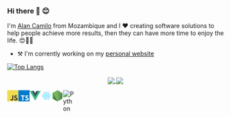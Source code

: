 ### Hi there 👋 😊

<!--
**allanShady/allanShady** is a ✨ _special_ ✨ repository because its `README.md` (this file) appears on your GitHub profile.

-->
I'm [Alan Camilo](https://www.allancamilo.com) from Mozambique and I ❤ creating software solutions to help people achieve more results, then they can have more time to enjoy the life. 😍🧘🏿‍
- ⚒ I'm corrently working on my [personal website](https://www.allancamilo.com) 

[![Top Langs](https://github-readme-stats.vercel.app/api/top-langs/?username=allanShady&layout=compact)](https://github.com/allanShady/github-readme-stats)

<p align="center">
  <a href="https://github.com/anuraghazra/github-readme-stats">
    <img
      align="center"
      src="https://github-readme-stats.vercel.app/api/top-langs/?username=allanShady&layout=compact"
    />
  </a>
  <a href="https://github.com/anuraghazra/github-readme-stats">
    <img
      align="center"
      height="165"
      src="https://github-readme-stats.vercel.app/api?username=allanShady&count_private=true&show_icons=true&custom_title=Github%20Status&hide=issues"
    />
  </a>
</p>

<a href="https://developer.mozilla.org/pt-BR/docs/Web/JavaScript" title="JavaScript">
  <img align="left" alt="JavaScript" width="26px" src="https://raw.githubusercontent.com/github/explore/80688e429a7d4ef2fca1e82350fe8e3517d3494d/topics/javascript/javascript.png" />
</a>
<a href="https://www.typescriptlang.org/" title="TypeScript">
  <img align="left" alt="TypeScript" width="26px" src="https://raw.githubusercontent.com/github/explore/80688e429a7d4ef2fca1e82350fe8e3517d3494d/topics/typescript/typescript.png" />
<a href="https://vuejs.org/" title="Vue">
  <img align="left" alt="Vue" width="26px" src="https://raw.githubusercontent.com/github/explore/80688e429a7d4ef2fca1e82350fe8e3517d3494d/topics/vue/vue.png" />
</a>
<a href="https://pt-br.reactjs.org/" title="React | React Native">
  <img align="left" alt="React" width="26px" src="https://raw.githubusercontent.com/github/explore/80688e429a7d4ef2fca1e82350fe8e3517d3494d/topics/react/react.png" />
</a>
</a>
<a href="https://nodejs.org/en/" title="Node.js">
  <img align="left" alt="Node.js" width="26px" src="https://raw.githubusercontent.com/github/explore/80688e429a7d4ef2fca1e82350fe8e3517d3494d/topics/nodejs/nodejs.png" />
</a>
<a href="https://www.python.org/" title="Python">
  <img align="left" alt="Python" width="26px" src="https://camo.githubusercontent.com/91de473fa3f2f749a56effc3e64f1049d108251f/68747470733a2f2f75706c6f61642e77696b696d656469612e6f72672f77696b6970656469612f636f6d6d6f6e732f7468756d622f632f63332f507974686f6e2d6c6f676f2d6e6f746578742e7376672f37363870782d507974686f6e2d6c6f676f2d6e6f746578742e7376672e706e67" />
  </a>
